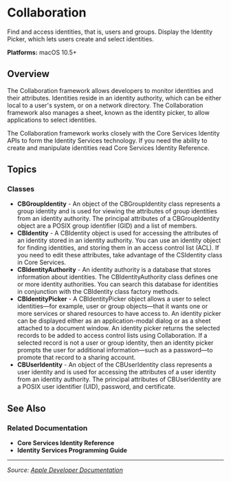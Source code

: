 # Collaboration

Find and access identities, that is, users and groups. Display the Identity Picker, which lets users create and select identities.

**Platforms:** macOS 10.5+

## Overview

The Collaboration framework allows developers to monitor identities and their attributes. Identities reside in an identity authority, which can be either local to a user's system, or on a network directory. The Collaboration framework also manages a sheet, known as the identity picker, to allow applications to select identities.

The Collaboration framework works closely with the Core Services Identity APIs to form the Identity Services technology. If you need the ability to create and manipulate identities read Core Services Identity Reference.

## Topics

### Classes
- **CBGroupIdentity** - An object of the CBGroupIdentity class represents a group identity and is used for viewing the attributes of group identities from an identity authority. The principal attributes of a CBGroupIdentity object are a POSIX group identifier (GID) and a list of members.
- **CBIdentity** - A CBIdentity object is used for accessing the attributes of an identity stored in an identity authority. You can use an identity object for finding identities, and storing them in an access control list (ACL). If you need to edit these attributes, take advantage of the CSIdentity class in Core Services.
- **CBIdentityAuthority** - An identity authority is a database that stores information about identities. The CBIdentityAuthority class defines one or more identity authorities. You can search this database for identities in conjunction with the CBIdentity class factory methods.
- **CBIdentityPicker** - A CBIdentityPicker object allows a user to select identities—for example, user or group objects—that it wants one or more services or shared resources to have access to. An identity picker can be displayed either as an application-modal dialog or as a sheet attached to a document window. An identity picker returns the selected records to be added to access control lists using Collaboration. If a selected record is not a user or group identity, then an identity picker prompts the user for additional information—such as a password—to promote that record to a sharing account.
- **CBUserIdentity** - An object of the CBUserIdentity class represents a user identity and is used for accessing the attributes of a user identity from an identity authority. The principal attributes of CBUserIdentity are a POSIX user identifier (UID), password, and certificate.

## See Also

### Related Documentation
- **Core Services Identity Reference**
- **Identity Services Programming Guide**

---

*Source: [Apple Developer Documentation](https://developer.apple.com/documentation/Collaboration)*